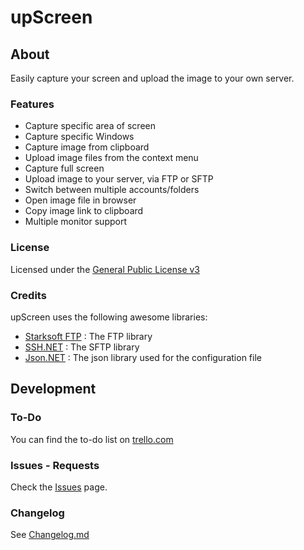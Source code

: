 upScreen
=====

About
-----

Easily capture your screen and upload the image to your own server.

### Features
- Capture specific area of screen
- Capture specific Windows
- Capture image from clipboard
- Upload image files from the context menu
- Capture full screen
- Upload image to your server, via FTP or SFTP
- Switch between multiple accounts/folders
- Open image file in browser
- Copy image link to clipboard
- Multiple monitor support

### License

Licensed under the [General Public License v3][gpl]

### Credits

upScreen uses the following awesome libraries:
- [Starksoft FTP][starksoft] : The FTP library
- [SSH.NET][sshnet] : The SFTP library
- [Json.NET][jsonnet] : The json library used for the configuration file

Development
-----

### To-Do

You can find the to-do list on [trello.com][todo]

### Issues - Requests

Check the [Issues][issues] page.

### Changelog

See [Changelog.md][changelog]

[starksoft]: http://biko.codeplex.com/
[sshnet]: http://sshnet.codeplex.com/
[jsonnet]: http://json.codeplex.com/
[todo]: https://trello.com/board/upscreen
[gpl]: http://www.tldrlegal.com/license/gnu-general-public-license-v3-(gpl-3)
[changelog]: https://github.com/JohnTheGr8/upScreen/blob/master/CHANGELOG.md
[issues]: https://github.com/JohnTheGr8/upScreen/issues
